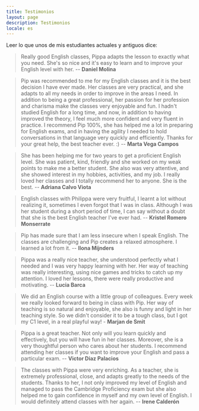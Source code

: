 ```yaml
---
title: Testimonios
layout: page
description: Testimonios
locale: es
---
```


Leer lo que unos de mis estudiantes actuales y antiguos dice:


> Really good English classes, Pippa adapts the lesson to exactly what you
need. She's so nice and it's easy to learn and to improve your English
level with her. -- **Daniel Molina**

> Pip was recommended to me for my English classes and it is the best
decision I have ever made. Her classes are very practical, and she adapts
to all my needs in order to improve in the areas I need. In addition to
being a great professional, her passion for her profession and charisma
make the classes very enjoyable and fun.
I hadn't studied English for a long time, and now, in addition to having
improved the theory, I feel much more confident and very fluent in
practice. I recommend Pip 100%, she has helped me a lot in preparing for
English exams, and in having the agility I needed to hold conversations in
that language very quickly and efficiently. Thanks for your great help, the
best teacher ever. :) -- **Marta Vega Campos**

> She has been helping me for two years to get a proficient English level.
She was patient, kind, friendly and she worked on my weak points to make me
a better student.  She also was very attentive, and she showed interest in
my hobbies, activities, and my job.  I really loved her classes and I
totally recommend her to anyone. She is the best. -- **Adriana Calvo Viota**

> English classes with Philippa were very fruitful, I learnt a lot without
realizing it, sometimes I even forgot that I was in class. Although I was
her student during a short period of time, I can say without a doubt that
she is the best English teacher I've ever had. -- **Kristel Romero Monserrate**

> Pip has made sure that I am less insecure when I speak English. The classes
are challenging and Pip creates a relaxed atmosphere. I learned a lot from
it. -- **Ilona Mijnders**

> Pippa was a really nice teacher, she understood perfectly what I needed and
I was very happy learning with her. Her way of teaching was really
interesting, using nice games and tricks to catch up my attention. I loved
her lessons, there were really productive and motivating. -- **Lucia Barca**

> We did an English course with a little group of colleagues. Every week we
really looked forward to being in class with Pip.
Her way of teaching is so natural and enjoyable, she also is funny and
light in her teaching style.
So we didn't consider it to be a tough class, but I got my C1 level, in a
real playful way! - **Marjan de Smit**

> Pippa is a great teacher. Not only will you learn quickly and
effectively, but you will have fun in her classes. Moreover, she is a very
thoughtful person who cares about her students. I recommend attending her
classes if you want to improve your English and pass a particular exam. -- **Victor Diaz Palacios**

> The classes with Pippa were very enriching. As a teacher, she is extremely
professional, close, and adapts greatly to the needs of the students.
Thanks to her, I not only improved my level of English and managed to pass
the Cambridge Proficiency exam but she also helped me to gain confidence in
myself and my own level of English. I would definitely attend classes with
her again. -- **Irene Calderón**